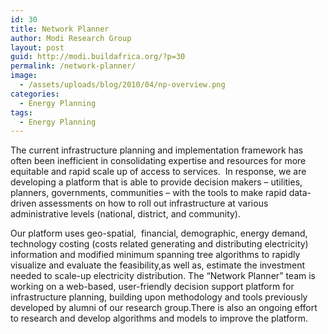 ```yaml
---
id: 30
title: Network Planner
author: Modi Research Group
layout: post
guid: http://modi.buildafrica.org/?p=30
permalink: /network-planner/
image:
  - /assets/uploads/blog/2010/04/np-overview.png
categories:
  - Energy Planning
tags:
  - Energy Planning
---
```

The current infrastructure planning and implementation framework has often been inefficient in consolidating expertise and resources for more equitable and rapid scale up of access to services.  In response, we are developing a platform that is able to provide decision makers – utilities, planners, governments, communities – with the tools to make rapid data-driven assessments on how to roll out infrastructure at various administrative levels (national, district, and community).

Our platform uses geo-spatial,  financial, demographic, energy demand, technology costing (costs related generating and distributing electricity) information and modified minimum spanning tree algorithms to rapidly visualize and evaluate the feasibility,as well as, estimate the investment needed to scale-up electricity distribution. The &#8220;Network Planner&#8221; team is working on a web-based, user-friendly decision support platform for infrastructure planning, building upon methodology and tools previously developed by alumni of our research group.There is also an ongoing effort to research and develop algorithms and models to improve the platform.